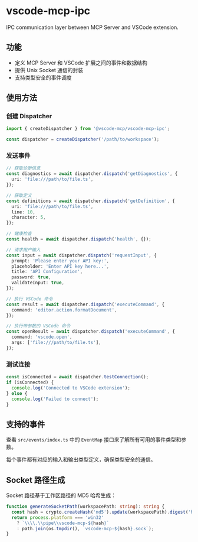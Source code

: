 # vscode-mcp-ipc

IPC communication layer between MCP Server and VSCode extension.

## 功能

- 定义 MCP Server 和 VSCode 扩展之间的事件和数据结构
- 提供 Unix Socket 通信的封装
- 支持类型安全的事件调度

## 使用方法

### 创建 Dispatcher

```typescript
import { createDispatcher } from '@vscode-mcp/vscode-mcp-ipc';

const dispatcher = createDispatcher('/path/to/workspace');
```

### 发送事件

```typescript
// 获取诊断信息
const diagnostics = await dispatcher.dispatch('getDiagnostics', {
  uri: 'file:///path/to/file.ts',
});

// 获取定义
const definitions = await dispatcher.dispatch('getDefinition', {
  uri: 'file:///path/to/file.ts',
  line: 10,
  character: 5,
});

// 健康检查
const health = await dispatcher.dispatch('health', {});

// 请求用户输入
const input = await dispatcher.dispatch('requestInput', {
  prompt: 'Please enter your API key:',
  placeholder: 'Enter API key here...',
  title: 'API Configuration',
  password: true,
  validateInput: true,
});

// 执行 VSCode 命令
const result = await dispatcher.dispatch('executeCommand', {
  command: 'editor.action.formatDocument',
});

// 执行带参数的 VSCode 命令
const openResult = await dispatcher.dispatch('executeCommand', {
  command: 'vscode.open',
  args: ['file:///path/to/file.ts'],
});
```

### 测试连接

```typescript
const isConnected = await dispatcher.testConnection();
if (isConnected) {
  console.log('Connected to VSCode extension');
} else {
  console.log('Failed to connect');
}
```

## 支持的事件

查看 `src/events/index.ts` 中的 `EventMap` 接口来了解所有可用的事件类型和参数。

每个事件都有对应的输入和输出类型定义，确保类型安全的通信。

## Socket 路径生成

Socket 路径基于工作区路径的 MD5 哈希生成：

```typescript
function generateSocketPath(workspacePath: string): string {
  const hash = crypto.createHash('md5').update(workspacePath).digest('hex').slice(0, 8);
  return process.platform === 'win32'
    ? `\\\\.\\pipe\\vscode-mcp-${hash}`
    : path.join(os.tmpdir(), `vscode-mcp-${hash}.sock`);
}
```
